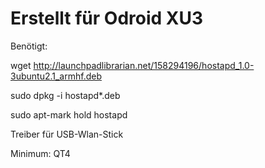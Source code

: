 # Erstellt für Odroid XU3

Benötigt:

wget http://launchpadlibrarian.net/158294196/hostapd_1.0-3ubuntu2.1_armhf.deb

sudo dpkg -i hostapd*.deb

sudo apt-mark hold hostapd

Treiber für USB-Wlan-Stick

Minimum: QT4
